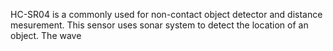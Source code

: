 HC-SR04 is a commonly used for non-contact object detector and distance mesurement.
This sensor uses sonar system to detect the location of an object. The wave 
